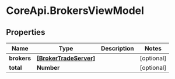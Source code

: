 # CoreApi.BrokersViewModel

## Properties
Name | Type | Description | Notes
------------ | ------------- | ------------- | -------------
**brokers** | [**[BrokerTradeServer]**](BrokerTradeServer.md) |  | [optional] 
**total** | **Number** |  | [optional] 


